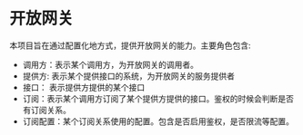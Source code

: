 # 开放网关

本项目旨在通过配置化地方式，提供开放网关的能力。主要角色包含:

* 调用方：表示某个调用方，为开放网关的调用者。
* 提供方: 表示某个提供接口的系统，为开放网关的服务提供者
* 接口： 表示提供方提供的某个接口
* 订阅：表示某个调用方订阅了某个提供方提供的接口。鉴权的时候会判断是否有订阅关系。
* 订阅配置：某个订阅关系使用的配置。包含是否启用鉴权，是否限流等配置。
